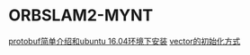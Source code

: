# ORBSLAM2-MYNT

[protobuf简单介绍和ubuntu 16.04环境下安装](https://blog.csdn.net/kdchxue/article/details/81046192)
[vector的初始化方式](https://blog.csdn.net/qq_28584889/article/details/83654318)
